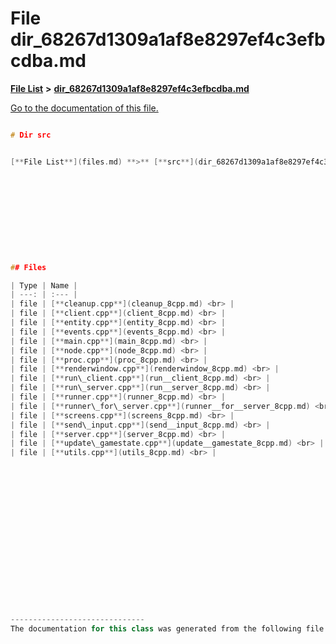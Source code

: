 
# File dir\_68267d1309a1af8e8297ef4c3efbcdba.md

[**File List**](files.md) **>** [**dir\_68267d1309a1af8e8297ef4c3efbcdba.md**](dir__68267d1309a1af8e8297ef4c3efbcdba_8md.md)

[Go to the documentation of this file.](dir__68267d1309a1af8e8297ef4c3efbcdba_8md.md) 


````cpp

# Dir src


[**File List**](files.md) **>** [**src**](dir_68267d1309a1af8e8297ef4c3efbcdba.md)











## Files

| Type | Name |
| ---: | :--- |
| file | [**cleanup.cpp**](cleanup_8cpp.md) <br> |
| file | [**client.cpp**](client_8cpp.md) <br> |
| file | [**entity.cpp**](entity_8cpp.md) <br> |
| file | [**events.cpp**](events_8cpp.md) <br> |
| file | [**main.cpp**](main_8cpp.md) <br> |
| file | [**node.cpp**](node_8cpp.md) <br> |
| file | [**proc.cpp**](proc_8cpp.md) <br> |
| file | [**renderwindow.cpp**](renderwindow_8cpp.md) <br> |
| file | [**run\_client.cpp**](run__client_8cpp.md) <br> |
| file | [**run\_server.cpp**](run__server_8cpp.md) <br> |
| file | [**runner.cpp**](runner_8cpp.md) <br> |
| file | [**runner\_for\_server.cpp**](runner__for__server_8cpp.md) <br> |
| file | [**screens.cpp**](screens_8cpp.md) <br> |
| file | [**send\_input.cpp**](send__input_8cpp.md) <br> |
| file | [**server.cpp**](server_8cpp.md) <br> |
| file | [**update\_gamestate.cpp**](update__gamestate_8cpp.md) <br> |
| file | [**utils.cpp**](utils_8cpp.md) <br> |


















------------------------------
The documentation for this class was generated from the following file `src/`
````

